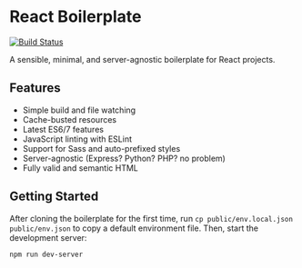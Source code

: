 # React Boilerplate

[![Build Status](https://img.shields.io/travis/takiyon-org/react-boilerplate/master.svg?style=flat-square)](https://travis-ci.org/takiyon-org/react-boilerplate)

A sensible, minimal, and server-agnostic boilerplate for React projects.

## Features

* Simple build and file watching
* Cache-busted resources
* Latest ES6/7 features
* JavaScript linting with ESLint
* Support for Sass and auto-prefixed styles
* Server-agnostic (Express? Python? PHP? no problem)
* Fully valid and semantic HTML

## Getting Started

After cloning the boilerplate for the first time, run `cp public/env.local.json public/env.json` to copy a default environment file. Then, start the development server:

```
npm run dev-server
```
